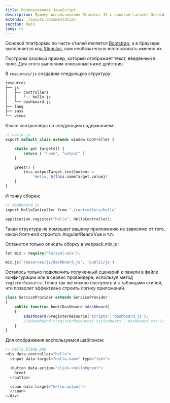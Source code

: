 ```yaml
---
title: Использование JavaScript 
description: Пример использования Stimulus JS с пакетом Laravel Orchid
extends: _layouts.documentation
section: main
lang: ru
---
```


Основой платформы по части стилей является [Bootstrap](http://getbootstrap.com/), а в браузере выполняется код [Stimulus](https://stimulusjs.org/), вам необязательно использовать именно их.

Построим базовый пример, который отображает текст, введённый в поле. Для этого выполним описанные ниже действия.

В `resources/js` создадим следующую структуру:

```php
resources
├── js
│   ├── controllers
│   │   └── hello.js
│   └── dashboard.js
├── lang
├── sass
└── views
```

Класс контроллера со следующим содержанием:

```php
// hello.js
export default class extends window.Controller {

    static get targets() {
        return [ "name", "output" ]
    }

    greet() {
        this.outputTarget.textContent =
            `Hello, ${this.nameTarget.value}!`
    }
}
```

И точку сборки:

```php
// dashboard.js
import HelloController from "./controllers/hello"

application.register("hello", HelloController);
```

Такая структура не помешает вашему приложению не зависимо от того, какой front-end строится: Angular/React/Vue и т.п.

Останется только описать сборку в webpack.mix.js :

```php
let mix = require('laravel-mix');

mix.js('resources/js/dashboard.js', 'public/js')
```

Осталось только подключить полученный сценарий к панели в файле конфигурации или в сервис провайдере, используя метод `registerResource`. Точно так же можно поступить и с таблицами стилей, что позволит эффективно строить логику приложений.

```php
class ServiceProvider extends ServiceProvider
{
    public function boot(Dashboard $dashboard)
    {
        $dashboard->registerResource('scripts','dashboard.js');
        //$dashboard->registerResource('stylesheets','dashboard.css');
    }
}
```

Для отображения воспользуемся шаблоном:

```php
// hello.blade.php
<div data-controller="hello">
  <input data-target="hello.name" type="text">

  <button data-action="click->hello#greet">
    Greet
  </button>

  <span data-target="hello.output">
  </span>
</div>
```
